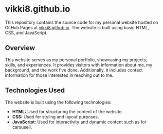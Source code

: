 # vikki8.github.io

This repository contains the source code for my personal website hosted on GitHub Pages at [vikki8.github.io](https://vikki8.github.io/). The website is built using basic HTML, CSS, and JavaScript.

## Overview

This website serves as my personal portfolio, showcasing my projects, skills, and experiences. It provides visitors with information about me, my background, and the work I've done. Additionally, it includes contact information for those interested in reaching out to me.

## Technologies Used

The website is built using the following technologies:

- **HTML:** Used for structuring the content of the website.
- **CSS:** Used for styling and layout purposes.
- **JavaScript:** Used for interactivity and dynamic content such as for carousell.